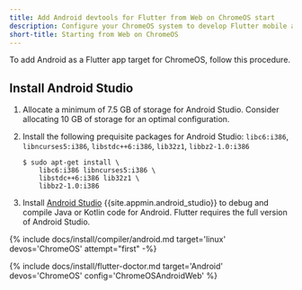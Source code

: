 ```yaml
---
title: Add Android devtools for Flutter from Web on ChromeOS start
description: Configure your ChromeOS system to develop Flutter mobile apps for Android.
short-title: Starting from Web on ChromeOS
---
```


To add Android as a Flutter app target for ChromeOS, follow this procedure.

## Install Android Studio

1. Allocate a minimum of 7.5 GB of storage for Android Studio.
   Consider allocating 10 GB of storage for an optimal configuration.

1. Install the following prequisite packages for Android Studio:
    `libc6:i386`, `libncurses5:i386`, `libstdc++6:i386`, `lib32z1`, `libbz2-1.0:i386`

    ```console
    $ sudo apt-get install \
        libc6:i386 libncurses5:i386 \
        libstdc++6:i386 lib32z1 \
        libbz2-1.0:i386
    ```

1. Install [Android Studio][] {{site.appmin.android_studio}} to debug and compile
   Java or Kotlin code for Android.
   Flutter requires the full version of Android Studio.

{% include docs/install/compiler/android.md
   target='linux'
   devos='ChromeOS'
   attempt="first" -%}

{% include docs/install/flutter-doctor.md
   target='Android'
   devos='ChromeOS'
   config='ChromeOSAndroidWeb' %}

[Android Studio]: https://developer.android.com/studio/install#linux
